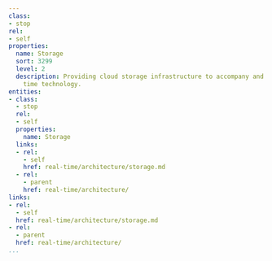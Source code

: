 ```yaml
---
class:
- stop
rel:
- self
properties:
  name: Storage
  sort: 3299
  level: 2
  description: Providing cloud storage infrastructure to accompany and support real
    time technology.
entities:
- class:
  - stop
  rel:
  - self
  properties:
    name: Storage
  links:
  - rel:
    - self
    href: real-time/architecture/storage.md
  - rel:
    - parent
    href: real-time/architecture/
links:
- rel:
  - self
  href: real-time/architecture/storage.md
- rel:
  - parent
  href: real-time/architecture/
...
```


